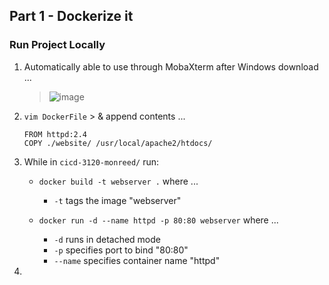 ## Part 1 - Dockerize it 
### Run Project Locally
1. Automatically able to use through MobaXterm after Windows download ...

    > ![image](https://user-images.githubusercontent.com/97551273/201990740-d816f3d9-dabe-4630-909a-80842ccf9d90.png)

2. `vim DockerFile` > & append contents ...

    ```
    FROM httpd:2.4
    COPY ./website/ /usr/local/apache2/htdocs/
    ```
 
3. While in `cicd-3120-monreed/` run:
    * `docker build -t webserver .` where ...
    
        * `-t` tags the image "webserver" 
    * `docker run -d --name httpd -p 80:80 webserver` where ...
    
        * `-d` runs in detached mode
        * `-p` specifies port to bind "80:80"
        * `--name` specifies container name "httpd"
4. 
